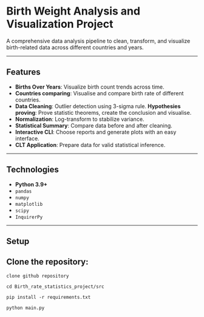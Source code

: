 # Birth Weight Analysis and Visualization Project

A comprehensive data analysis pipeline to clean, transform, and visualize birth-related data across different countries and years.

---

## Features

- **Births Over Years**: Visualize birth count trends across time.
- **Countries comparing**: Visualise and compare birth rate of different countries.
- **Data Cleaning**: Outlier detection using 3-sigma rule.
  **Hypothesies proving**: Prove statistic theorems, create the conclusion and visualise.
- **Normalization**: Log-transform to stabilize variance.
- **Statistical Summary**: Compare data before and after cleaning.
- **Interactive CLI**: Choose reports and generate plots with an easy interface.
- **CLT Application**: Prepare data for valid statistical inference.

---

## Technologies

- **Python 3.9+**
- `pandas`
- `numpy`
- `matplotlib`
- `scipy`
- `InquirerPy`

---

## Setup

## Clone the repository:
   ``` clone github repository ```
   
   ``` cd Birth_rate_statistics_project/src ```
   
   ``` pip install -r requirements.txt ```
   
   ``` python main.py ```
   
